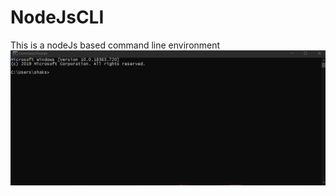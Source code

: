 # NodeJsCLI
This is a nodeJs based command line environment
![alt text](https://github.com/shaksham08/NodeJsCLI/blob/master/test.gif)
